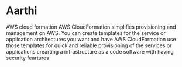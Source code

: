 # Aarthi
AWS cloud formation 
AWS CloudFormation simplifies provisioning and management on AWS. You can create templates for the service or application architectures you want and have AWS CloudFormation use those templates for quick and reliable provisioning of the services or applications
crearting a infrastructure as a code software with having security feartures

